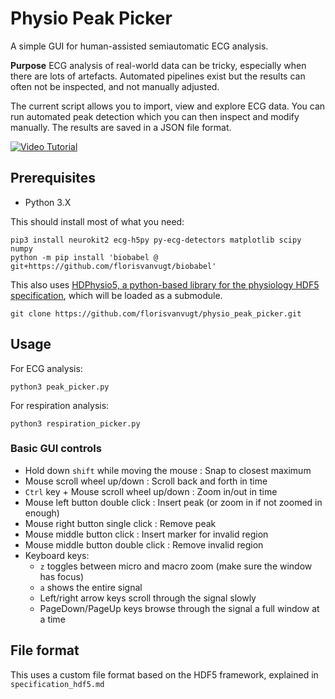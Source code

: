 # Physio Peak Picker

A simple GUI for human-assisted semiautomatic ECG analysis.

**Purpose** ECG analysis of real-world data can be tricky, especially when there are lots of artefacts.
Automated pipelines exist but the results can often not be inspected, and not manually adjusted.

The current script allows you to import, view and explore ECG data. 
You can run automated peak detection which you can then inspect and modify manually.
The results are saved in a JSON file format.

[![Video Tutorial](https://img.youtube.com/vi/o-oGjbLTjL4/0.jpg)](https://www.youtube.com/watch?v=o-oGjbLTjL4)




## Prerequisites

* Python 3.X 

This should install most of what you need:

```
pip3 install neurokit2 ecg-h5py py-ecg-detectors matplotlib scipy numpy
python -m pip install 'biobabel @ git+https://github.com/florisvanvugt/biobabel'
```

This also uses [HDPhysio5, a python-based library for the physiology HDF5 specification](https://github.com/florisvanvugt/hdphysio5), which will be loaded as a submodule.

```
git clone https://github.com/florisvanvugt/physio_peak_picker.git
```




## Usage

For ECG analysis:

```
python3 peak_picker.py
```

For respiration analysis:

```
python3 respiration_picker.py
```



### Basic GUI controls

* Hold down `shift` while moving the mouse : Snap to closest maximum
* Mouse scroll wheel up/down : Scroll back and forth in time
* `Ctrl` key + Mouse scroll wheel up/down : Zoom in/out in time
* Mouse left button double click : Insert peak (or zoom in if not zoomed in enough)
* Mouse right button single click : Remove peak
* Mouse middle button click : Insert marker for invalid region
* Mouse middle button double click : Remove invalid region
* Keyboard keys:
   * `z` toggles between micro and macro zoom (make sure the window has focus)
   * `a` shows the entire signal
   * Left/right arrow keys scroll through the signal slowly
   * PageDown/PageUp keys browse through the signal a full window at a time


## File format

This uses a custom file format based on the HDF5 framework, explained in `specification_hdf5.md`

